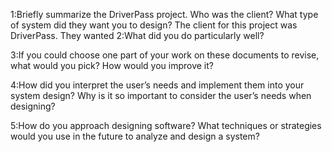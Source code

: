 1:Briefly summarize the DriverPass project. Who was the client? What type of system did they want you to design?
The client for this project was DriverPass. They wanted 
2:What did you do particularly well?

3:If you could choose one part of your work on these documents to revise, what would you pick? How would you improve it?

4:How did you interpret the user’s needs and implement them into your system design? Why is it so important to consider the user’s needs when designing?

5:How do you approach designing software? What techniques or strategies would you use in the future to analyze and design a system?
